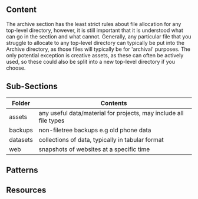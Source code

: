 ## Content

The archive section has the least strict rules about file allocation for any top-level directory, however, it is still important that it is understood what can go in the section and what cannot. Generally, any particular file that you struggle to allocate to any top-level directory can typically be put into the Archive directory, as those files will typically be for 'archival' purposes. The only potential exception is creative assets, as these can often be actively used, so these could also be split into a new top-level directory if you choose.

## Sub-Sections

| Folder       | Contents                                                              |
| ------------ | --------------------------------------------------------------------- |
| assets       | any useful data/material for projects, may include all file types     |
| backups      | non-filetree backups e.g old phone data                               |
| datasets     | collections of data, typically in tabular format                      |
| web          | snapshots of websites at a specific time                              |

## Patterns

## Resources

